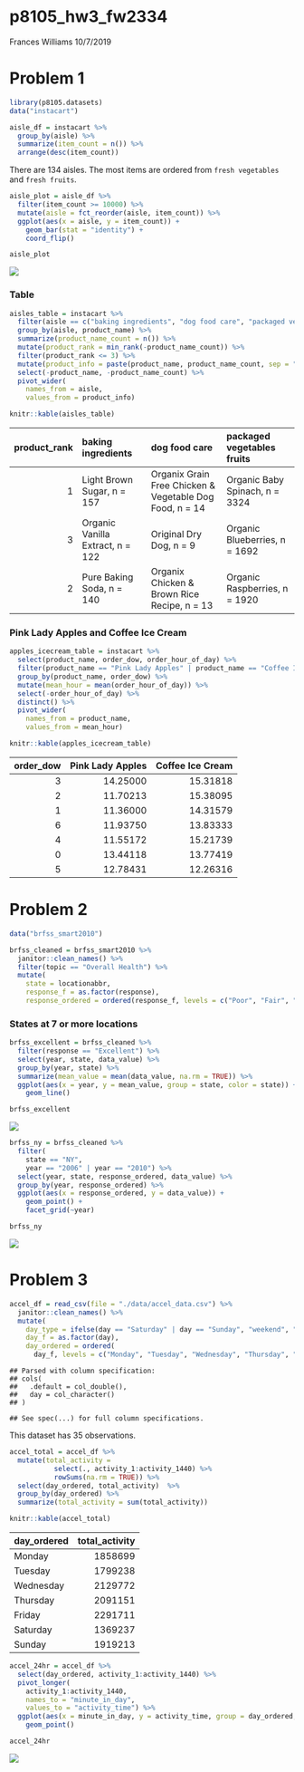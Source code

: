 p8105\_hw3\_fw2334
================
Frances Williams
10/7/2019

# Problem 1

``` r
library(p8105.datasets)
data("instacart") 
```

``` r
aisle_df = instacart %>% 
  group_by(aisle) %>% 
  summarize(item_count = n()) %>% 
  arrange(desc(item_count))
```

There are 134 aisles. The most items are ordered from `fresh vegetables`
and `fresh fruits`.

``` r
aisle_plot = aisle_df %>%
  filter(item_count >= 10000) %>% 
  mutate(aisle = fct_reorder(aisle, item_count)) %>% 
  ggplot(aes(x = aisle, y = item_count)) +
    geom_bar(stat = "identity") +
    coord_flip()

aisle_plot
```

![](p8105_hw3_fw2334_files/figure-gfm/unnamed-chunk-3-1.png)<!-- -->

### Table

``` r
aisles_table = instacart %>%
  filter(aisle == c("baking ingredients", "dog food care", "packaged vegetables fruits")) %>% 
  group_by(aisle, product_name) %>% 
  summarize(product_name_count = n()) %>% 
  mutate(product_rank = min_rank(-product_name_count)) %>% 
  filter(product_rank <= 3) %>% 
  mutate(product_info = paste(product_name, product_name_count, sep = ", n = ")) %>% 
  select(-product_name, -product_name_count) %>% 
  pivot_wider(
    names_from = aisle,
    values_from = product_info)

knitr::kable(aisles_table)
```

| product\_rank | baking ingredients               | dog food care                                           | packaged vegetables fruits     |
| ------------: | :------------------------------- | :------------------------------------------------------ | :----------------------------- |
|             1 | Light Brown Sugar, n = 157       | Organix Grain Free Chicken & Vegetable Dog Food, n = 14 | Organic Baby Spinach, n = 3324 |
|             3 | Organic Vanilla Extract, n = 122 | Original Dry Dog, n = 9                                 | Organic Blueberries, n = 1692  |
|             2 | Pure Baking Soda, n = 140        | Organix Chicken & Brown Rice Recipe, n = 13             | Organic Raspberries, n = 1920  |

### Pink Lady Apples and Coffee Ice Cream

``` r
apples_icecream_table = instacart %>% 
  select(product_name, order_dow, order_hour_of_day) %>% 
  filter(product_name == "Pink Lady Apples" | product_name == "Coffee Ice Cream") %>% 
  group_by(product_name, order_dow) %>% 
  mutate(mean_hour = mean(order_hour_of_day)) %>% 
  select(-order_hour_of_day) %>% 
  distinct() %>% 
  pivot_wider(
    names_from = product_name,
    values_from = mean_hour)

knitr::kable(apples_icecream_table)
```

| order\_dow | Pink Lady Apples | Coffee Ice Cream |
| ---------: | ---------------: | ---------------: |
|          3 |         14.25000 |         15.31818 |
|          2 |         11.70213 |         15.38095 |
|          1 |         11.36000 |         14.31579 |
|          6 |         11.93750 |         13.83333 |
|          4 |         11.55172 |         15.21739 |
|          0 |         13.44118 |         13.77419 |
|          5 |         12.78431 |         12.26316 |

# Problem 2

``` r
data("brfss_smart2010")

brfss_cleaned = brfss_smart2010 %>% 
  janitor::clean_names() %>%
  filter(topic == "Overall Health") %>% 
  mutate(
    state = locationabbr,
    response_f = as.factor(response),
    response_ordered = ordered(response_f, levels = c("Poor", "Fair", "Good", "Very good", "Excellent")))
```

### States at 7 or more locations

``` r
brfss_excellent = brfss_cleaned %>% 
  filter(response == "Excellent") %>% 
  select(year, state, data_value) %>% 
  group_by(year, state) %>% 
  summarize(mean_value = mean(data_value, na.rm = TRUE)) %>%
  ggplot(aes(x = year, y = mean_value, group = state, color = state)) +
    geom_line()

brfss_excellent
```

![](p8105_hw3_fw2334_files/figure-gfm/unnamed-chunk-8-1.png)<!-- -->

``` r
brfss_ny = brfss_cleaned %>% 
  filter(
    state == "NY",
    year == "2006" | year == "2010") %>% 
  select(year, state, response_ordered, data_value) %>% 
  group_by(year, response_ordered) %>% 
  ggplot(aes(x = response_ordered, y = data_value)) +
    geom_point() +
    facet_grid(~year)

brfss_ny
```

![](p8105_hw3_fw2334_files/figure-gfm/unnamed-chunk-9-1.png)<!-- -->

# Problem 3

``` r
accel_df = read_csv(file = "./data/accel_data.csv") %>% 
  janitor::clean_names() %>% 
  mutate(
    day_type = ifelse(day == "Saturday" | day == "Sunday", "weekend", "weekday"),
    day_f = as.factor(day),
    day_ordered = ordered(
      day_f, levels = c("Monday", "Tuesday", "Wednesday", "Thursday", "Friday", "Saturday", "Sunday")))
```

    ## Parsed with column specification:
    ## cols(
    ##   .default = col_double(),
    ##   day = col_character()
    ## )

    ## See spec(...) for full column specifications.

This dataset has 35 observations.

``` r
accel_total = accel_df %>% 
  mutate(total_activity = 
           select(., activity_1:activity_1440) %>% 
           rowSums(na.rm = TRUE)) %>% 
  select(day_ordered, total_activity)  %>% 
  group_by(day_ordered) %>% 
  summarize(total_activity = sum(total_activity))

knitr::kable(accel_total)
```

| day\_ordered | total\_activity |
| :----------- | --------------: |
| Monday       |         1858699 |
| Tuesday      |         1799238 |
| Wednesday    |         2129772 |
| Thursday     |         2091151 |
| Friday       |         2291711 |
| Saturday     |         1369237 |
| Sunday       |         1919213 |

``` r
accel_24hr = accel_df %>% 
  select(day_ordered, activity_1:activity_1440) %>% 
  pivot_longer(
    activity_1:activity_1440,
    names_to = "minute_in_day",
    values_to = "activity_time") %>% 
  ggplot(aes(x = minute_in_day, y = activity_time, group = day_ordered, color = day_ordered)) +
    geom_point()

accel_24hr
```

![](p8105_hw3_fw2334_files/figure-gfm/unnamed-chunk-12-1.png)<!-- -->
